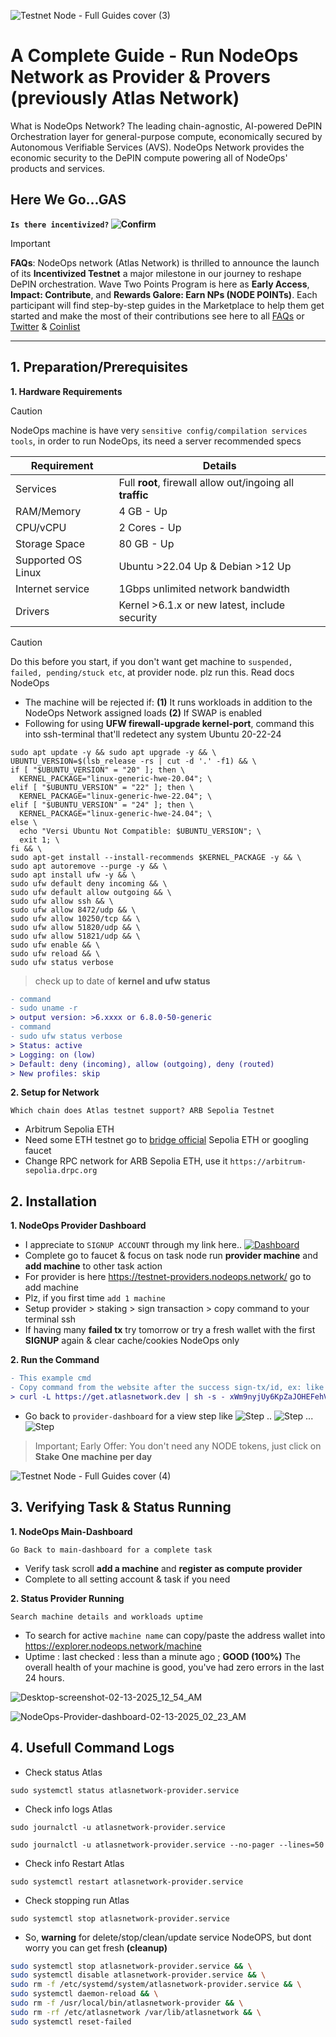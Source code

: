 ![Testnet Node - Full Guides cover (3)](https://github.com/user-attachments/assets/89b2b17a-d361-4fb8-accd-0af75a2dfeef)

# A Complete Guide - Run NodeOps Network as Provider & Provers (previously Atlas Network)

What is NodeOps Network? The leading chain-agnostic, AI-powered DePIN Orchestration layer for general-purpose compute, economically secured by Autonomous Verifiable Services (AVS). NodeOps Network provides the economic security to the DePIN compute powering all of NodeOps' products and services.

## Here We Go...GAS 

**`Is there incentivized?` ![Confirm](https://img.shields.io/badge/confirm-yes-brightgreen)**

> [!IMPORTANT]
> **FAQs**: NodeOps network (Atlas Network) is thrilled to announce the launch of its **Incentivized Testnet** a major milestone in our journey to reshape DePIN orchestration. Wave Two Points Program is here as **Early Access**, **Impact: Contribute**, and **Rewards Galore: Earn NPs (NODE POINTs)**. Each participant will find step-by-step guides in the Marketplace to help them get started and make the most of their contributions see here to all [FAQs](https://docs.atlasnetwork.dev/docs/Navigate%20Quests/FAQ) or [Twitter](https://x.com/BuildOnAtlas/status/1869028708704456818) & [Coinlist](https://coinlist.co/atlas-network-incentivized-testnet)

---

## 1. Preparation/Prerequisites
**1. Hardware Requirements**

> [!CAUTION]
> NodeOps machine is have very `sensitive config/compilation services tools`, in order to run NodeOps, its need a server recommended specs

| Requirement                      | Details                                   |
|----------------------------------|-------------------------------------------|
| Services                         | Full **root**, firewall allow out/ingoing all **traffic**  |
| RAM/Memory                       | 4 GB - Up                                    |
| CPU/vCPU                         | 2 Cores - Up                                |
| Storage Space                    | 80 GB - Up                                   |
| Supported OS Linux               | Ubuntu >22.04 Up & Debian >12 Up          |
| Internet service                 | 1Gbps unlimited network bandwidth         |
| Drivers                          | Kernel >6.1.x or new latest, include security     |

> [!CAUTION]
> Do this before you start, if you don't want get machine to `suspended, failed, pending/stuck etc`, at provider node. plz run this. Read docs NodeOps

- The machine will be rejected if: **(1)** It runs workloads in addition to the NodeOps Network assigned loads **(2)** If SWAP is enabled
- Following for using **UFW firewall-upgrade kernel-port**, command this into ssh-terminal that'll redetect any system Ubuntu 20-22-24

```
sudo apt update -y && sudo apt upgrade -y && \
UBUNTU_VERSION=$(lsb_release -rs | cut -d '.' -f1) && \
if [ "$UBUNTU_VERSION" = "20" ]; then \
  KERNEL_PACKAGE="linux-generic-hwe-20.04"; \
elif [ "$UBUNTU_VERSION" = "22" ]; then \
  KERNEL_PACKAGE="linux-generic-hwe-22.04"; \
elif [ "$UBUNTU_VERSION" = "24" ]; then \
  KERNEL_PACKAGE="linux-generic-hwe-24.04"; \
else \
  echo "Versi Ubuntu Not Compatible: $UBUNTU_VERSION"; \
  exit 1; \
fi && \
sudo apt-get install --install-recommends $KERNEL_PACKAGE -y && \
sudo apt autoremove --purge -y && \
sudo apt install ufw -y && \
sudo ufw default deny incoming && \
sudo ufw default allow outgoing && \
sudo ufw allow ssh && \
sudo ufw allow 8472/udp && \
sudo ufw allow 10250/tcp && \
sudo ufw allow 51820/udp && \
sudo ufw allow 51821/udp && \
sudo ufw enable && \
sudo ufw reload && \
sudo ufw status verbose
```

> check up to date of **kernel and ufw status**
```diff
- command
- sudo uname -r
> output version: >6.xxxx or 6.8.0-50-generic
- command
- sudo ufw status verbose
> Status: active
> Logging: on (low)
> Default: deny (incoming), allow (outgoing), deny (routed)
> New profiles: skip
```
**2. Setup for Network**

`Which chain does Atlas testnet support? ARB Sepolia Testnet`
- Arbitrum Sepolia ETH
- Need some ETH testnet go to [bridge official](https://bridge.arbitrum.io/?destinationChain=arbitrum-sepolia&sourceChain=sepolia) Sepolia ETH or googling faucet
- Change RPC network for ARB Sepolia ETH, use it `https://arbitrum-sepolia.drpc.org`

## 2. Installation
**1. NodeOps Provider Dashboard**

- I appreciate to `SIGNUP ACCOUNT` through my link here.. [![Dashboard](https://img.shields.io/badge/SIGNUP-DASHBOARD-8a2be2)](https://testnet.nodeops.network/refer/mPaVx04)
- Complete go to faucet & focus on task node run **provider machine** and **add machine** to other task action
- For provider is here https://testnet-providers.nodeops.network/ go to add machine
- Plz, if you first time `add 1 machine`
- Setup provider > staking > sign transaction > copy command to your terminal ssh
- If having many **failed tx** try tomorrow or try a fresh wallet with the first **SIGNUP** again & clear cache/cookies NodeOps only

**2. Run the Command**
```diff
- This example cmd
- Copy command from the website after the success sign-tx/id, ex: like here
> curl -L https://get.atlasnetwork.dev | sh -s - xWm9nyjUy6KpZaJOHEFehVtvbut0QxFCx5GTF4pCXzsojhdN3bRZjktL41d47AAP
```
- Go back to `provider-dashboard` for a view step like ![Step](https://img.shields.io/badge/CONFIGURING-brown) .. ![Step](https://img.shields.io/badge/AWAITING_STAKE-brown) ... ![Step](https://img.shields.io/badge/ACTIVE-brightgreen)

> Important; Early Offer: You don't need any NODE tokens, just click on **Stake One machine per day**

![Testnet Node - Full Guides cover (4)](https://github.com/user-attachments/assets/65ce470a-8568-4a7f-a8fc-4081900cc12e)

## 3. Verifying Task & Status Running
**1. NodeOps Main-Dashboard**

`Go Back to main-dashboard for a complete task`

- Verify task scroll **add a machine** and **register as compute provider**
- Complete to all setting account & task if you need

**2. Status Provider Running**

`Search machine details and workloads uptime`

- To search for active `machine name` can copy/paste the address wallet into https://explorer.nodeops.network/machine
- Uptime : last checked : less than a minute ago ; **GOOD (100%)** The overall health of your machine is good, you've had zero errors in the last 24 hours.

![Desktop-screenshot-02-13-2025_12_54_AM](https://github.com/user-attachments/assets/3f2bc7f7-dcef-42c8-8b35-a96f45cde233)

![NodeOps-Provider-dashboard-02-13-2025_02_23_AM](https://github.com/user-attachments/assets/975102f0-bd55-4d62-817d-aeb961ab49e6)


## 4. Usefull Command Logs

- Check status Atlas
```
sudo systemctl status atlasnetwork-provider.service
```
- Check info logs Atlas
```
sudo journalctl -u atlasnetwork-provider.service
```
```
sudo journalctl -u atlasnetwork-provider.service --no-pager --lines=50
```
- Check info Restart Atlas
```
sudo systemctl restart atlasnetwork-provider.service
```

- Check stopping run Atlas
```
sudo systemctl stop atlasnetwork-provider.service
```
- So, **warning** for delete/stop/clean/update service NodeOPS, but dont worry you can get fresh **(cleanup)**
```bash
sudo systemctl stop atlasnetwork-provider.service && \
sudo systemctl disable atlasnetwork-provider.service && \
sudo rm -f /etc/systemd/system/atlasnetwork-provider.service && \
sudo systemctl daemon-reload && \
sudo rm -f /usr/local/bin/atlasnetwork-provider && \
sudo rm -rf /etc/atlasnetwork /var/lib/atlasnetwork && \
sudo systemctl reset-failed
```
